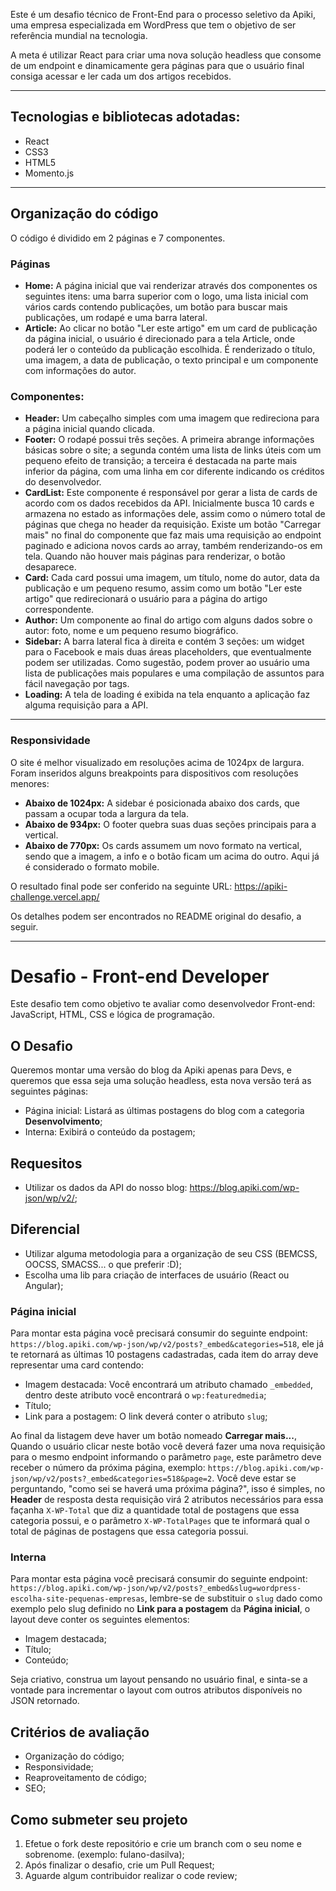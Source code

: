 Este é um desafio técnico de Front-End para o processo seletivo da Apiki, uma empresa especializada em WordPress que tem o objetivo de ser referência mundial na tecnologia.

A meta é utilizar React para criar uma nova solução headless que consome de um endpoint e dinamicamente gera páginas para que o usuário final consiga acessar e ler cada um dos artigos recebidos.

---

## Tecnologias e bibliotecas adotadas:
- React
- CSS3
- HTML5
- Momento.js

---

## Organização do código

O código é dividido em 2 páginas e 7 componentes.

### Páginas
- **Home:** A página inicial que vai renderizar através dos componentes os seguintes itens: uma barra superior com o logo, uma lista inicial com vários cards contendo publicações, um botão para buscar mais publicações, um rodapé e uma barra lateral.
- **Article:** Ao clicar no botão "Ler este artigo" em um card de publicação da página inicial, o usuário é direcionado para a tela Article, onde poderá ler o conteúdo da publicação escolhida. É renderizado o título, uma imagem, a data de publicação, o texto principal e um componente com informações do autor.

### Componentes:
- **Header:** Um cabeçalho simples com uma imagem que redireciona para a página inicial quando clicada.
- **Footer:** O rodapé possui três seções. A primeira abrange informações básicas sobre o site; a segunda contém uma lista de links úteis com um pequeno efeito de transição; a terceira é destacada na parte mais inferior da página, com uma linha em cor diferente indicando os créditos do desenvolvedor.
- **CardList:** Este componente é responsável por gerar a lista de cards de acordo com os dados recebidos da API. Inicialmente busca 10 cards e armazena no estado as informações dele, assim como o número total de páginas que chega no header da requisição. Existe um botão "Carregar mais" no final do componente que faz mais uma requisição ao endpoint paginado e adiciona novos cards ao array, também renderizando-os em tela. Quando não houver mais páginas para renderizar, o botão desaparece.
- **Card:** Cada card possui uma imagem, um título, nome do autor, data da publicação e um pequeno resumo, assim como um botão "Ler este artigo" que redirecionará o usuário para a página do  artigo correspondente.
- **Author:** Um componente ao final do artigo com alguns dados sobre o autor: foto, nome e um pequeno resumo biográfico.
- **Sidebar:** A barra lateral fica à direita e contém 3 seções: um widget para o Facebook e mais duas áreas placeholders, que eventualmente podem ser utilizadas. Como sugestão, podem prover ao usuário uma lista de publicações mais populares e uma compilação de assuntos para fácil navegação por tags.
- **Loading:** A tela de loading é exibida na tela enquanto a aplicação faz alguma requisição para a API.

---

### Responsividade
O site é melhor visualizado em resoluções acima de 1024px de largura. Foram inseridos alguns breakpoints para dispositivos com resoluções menores:
- **Abaixo de 1024px:** A sidebar é posicionada abaixo dos cards, que passam a ocupar toda a largura da tela.
- **Abaixo de 934px:** O footer quebra suas duas seções principais para a vertical.
- **Abaixo de 770px:** Os cards assumem um novo formato na vertical, sendo que a imagem, a info e o botão ficam um acima do outro. Aqui já é considerado o formato mobile.

O resultado final pode ser conferido na seguinte URL:
https://apiki-challenge.vercel.app/

Os detalhes podem ser encontrados no README original do desafio, a seguir.

---

# Desafio - Front-end Developer
Este desafio tem como objetivo te avaliar como desenvolvedor Front-end: JavaScript, HTML, CSS e lógica de programação.

## O Desafio
Queremos montar uma versão do blog da Apiki apenas para Devs, e queremos que essa seja uma solução headless, esta nova versão terá as seguintes páginas: 

- Página inicial: Listará as últimas postagens do blog com a categoria **Desenvolvimento**; 
- Interna: Exibirá o conteúdo da postagem;


## Requesitos
- Utilizar os dados da API do nosso blog: https://blog.apiki.com/wp-json/wp/v2/;

## Diferencial
- Utilizar alguma metodologia para a organização de seu CSS (BEMCSS, OOCSS, SMACSS... o que preferir :D);
- Escolha uma lib para criação de interfaces de usuário (React ou Angular); 

### Página inicial
Para montar esta página você precisará consumir do seguinte endpoint: `https://blog.apiki.com/wp-json/wp/v2/posts?_embed&categories=518`, ele já te retornará as últimas 10 postagens cadastradas, cada item do array deve representar uma card contendo:

- Imagem destacada: Você encontrará um atributo chamado `_embedded`, dentro deste atributo você encontrará o `wp:featuredmedia`;
- Título;
- Link para a postagem: O link deverá conter o atributo `slug`;

Ao final da listagem deve haver um botão nomeado **Carregar mais...**, Quando o usuário clicar neste botão você deverá fazer uma nova requisição para o mesmo endpoint informando o parâmetro `page`, este parâmetro deve receber o número da próxima página, exemplo: `https://blog.apiki.com/wp-json/wp/v2/posts?_embed&categories=518&page=2`. Você deve estar se perguntando, "como sei se haverá uma próxima página?", isso é simples, no **Header** de resposta desta requisição virá 2 atributos necessários para essa façanha `X-WP-Total` que diz a quantidade total de postagens que essa categoria possui, e o parâmetro `X-WP-TotalPages` que te informará qual o total de páginas de postagens que essa categoria possui.

### Interna
Para montar esta página você precisará consumir do seguinte endpoint: `https://blog.apiki.com/wp-json/wp/v2/posts?_embed&slug=wordpress-escolha-site-pequenas-empresas`, lembre-se de substituir o `slug` dado como exemplo pelo slug definido no **Link para a postagem** da **Página inicial**, o layout deve conter os seguintes elementos:

- Imagem destacada;
- Título;
- Conteúdo;

Seja criativo, construa um layout pensando no usuário final, e sinta-se a vontade para incrementar o layout com outros atributos disponíveis no JSON retornado. 

## Critérios de avaliação

- Organização do código;
- Responsividade;
- Reaproveitamento de código;
- SEO;

## Como submeter seu projeto

1. Efetue o fork deste repositório e crie um branch com o seu nome e sobrenome. (exemplo: fulano-dasilva);
1. Após finalizar o desafio, crie um Pull Request;
1. Aguarde algum contribuidor realizar o code review;
